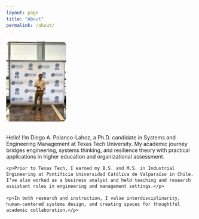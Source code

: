 ```yaml
---
layout: page
title: "About"
permalink: /about/
---
```


<div style="display: flex; align-items: flex-start; gap: 20px; flex-wrap: wrap;">
  <img src="/images/about-photo.jpg" alt="Diego Polanco Lahoz" style="max-width: 160px; border-radius: 10px; margin-top: 5px;">

  <div>
    <p>Hello! I’m Diego A. Polanco-Lahoz, a Ph.D. candidate in Systems and Engineering Management at Texas Tech University. My academic journey bridges engineering, systems thinking, and resilience theory with practical applications in higher education and organizational assessment.</p>

    <p>Prior to Texas Tech, I earned my B.S. and M.S. in Industrial Engineering at Pontificia Universidad Católica de Valparaíso in Chile. I’ve also worked as a business analyst and held teaching and research assistant roles in engineering and management settings.</p>

    <p>In both research and instruction, I value interdisciplinarity, human-centered systems design, and creating spaces for thoughtful academic collaboration.</p>
  </div>
</div>
